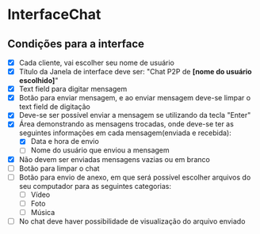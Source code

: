 # InterfaceChat

## Condições para a interface
- [x] Cada cliente, vai escolher seu nome de usuário
- [x] Título da Janela de interface deve ser: "Chat P2P de **[nome do usuário escolhido]**"
- [x] Text field para digitar mensagem 
- [x] Botão para enviar mensagem, e ao enviar mensagem deve-se limpar o text field de digitação
- [x] Deve-se ser possível enviar a mensagem se utilizando da tecla "Enter"
- [x] Área demonstrando as mensagens trocadas, onde deve-se ter as seguintes informações em cada mensagem(enviada e recebida):
  - [x] Data e hora de envio
  - [ ] Nome do usuário que enviou a mensagem
- [x] Não devem ser enviadas mensagens vazias ou em branco
- [ ] Botão para limpar o chat
- [ ] Botão para envio de anexo, em que será possível escolher arquivos do seu computador para as seguintes categorias:
  - [ ] Vídeo
  - [ ] Foto
  - [ ] Música
- [ ] No chat deve haver possibilidade de visualização do arquivo enviado
